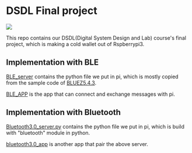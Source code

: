 # DSDL Final project

![](https://thumbs.gfycat.com/SaneSpanishCrayfish-max-1mb.gif)

This repo contains our DSDL(Digital System Design and Lab) course's final project, which is making a cold wallet out of Rspberrypi3.

## Implementation with BLE

[BLE_server](https://github.com/Nicetiesniceties/DSDL/blob/master/BLE_server) contains the python file we put in pi, which is mostly copied from the sample code of [BLUEZ5.4.3](http://www.bluez.org).

[BLE_APP](https://github.com/Nicetiesniceties/DSDL/tree/master/BLE_APP) is the app that can connect and exchange messages with pi.

## Implementation with Bluetooth

[Bluetooth3.0_server.py](https://github.com/Nicetiesniceties/DSDL/blob/master/Bluetooth3.0_server.py) contains the python file we put in pi, which is build with "bluetooth" module in python.

[bluetooth3.0_app](https://github.com/Nicetiesniceties/DSDL/tree/master/bluetooth3.0_app) is another app that pair the above server.
